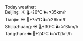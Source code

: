 Today weather:  
Beijing: ☀️   🌡️+26°C 🌬️↘35km/h  
Tianjin: ☀️   🌡️+25°C 🌬️↘26km/h  
Shijiazhuang: ☀️   🌡️+30°C 🌬️↘13km/h  
Tangshan: ☁️   🌡️+24°C 🌬️↘12km/h  
